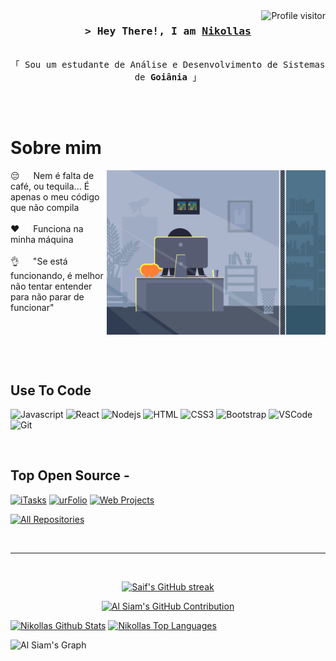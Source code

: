 <a href="https://komarev.com/ghpvc/?username=NikollasDev">
  <img align="right" src="https://komarev.com/ghpvc/?username=NikollasDev&label=Visitors&color=0e75b6&style=flat" alt="Profile visitor" />
</a>

<!-- Intro  -->
<h3 align="center">
        <samp>&gt; Hey There!, I am
                <b><a target="_blank" href="#">Nikollas</a></b>
        </samp>
</h3>


<p align="center"> 
  <samp>
    <br>
    「 Sou um estudante de Análise e Desenvolvimento de Sistemas de <b>Goiânia</b> 」
    <br>
    <br>
  </samp>
</p>

<p align="center">
</p>
<br />

<!-- About Section -->
 # Sobre mim
 
<p>
 <img align="right" width="350" src="codeloop.gif" alt="Coding gif" />
  
 😔 &emsp; Nem é falta de café, ou tequila... É apenas o meu código que não compila <br/><br/>
 ❤️ &emsp; Funciona na minha máquina <br/><br/>
 👌 &emsp; "Se está funcionando, é melhor não tentar entender para não parar de funcionar" <br/><br/>

</p>

<br/>
<br/>
<br/>

## Use To Code

![Javascript](https://img.shields.io/badge/Javascript-F0DB4F?style=for-the-badge&labelColor=black&logo=javascript&logoColor=F0DB4F)
![React](https://img.shields.io/badge/-React-61DBFB?style=for-the-badge&labelColor=black&logo=react&logoColor=61DBFB)
![Nodejs](https://img.shields.io/badge/Nodejs-3C873A?style=for-the-badge&labelColor=black&logo=node.js&logoColor=3C873A)
![HTML](https://img.shields.io/badge/HTML5-E34F26?style=for-the-badge&logo=html5&logoColor=white)
![CSS3](https://img.shields.io/badge/CSS3-1572B6?style=for-the-badge&logo=css3&logoColor=white)
![Bootstrap](https://img.shields.io/badge/Bootstrap-563D7C?style=for-the-badge&logo=bootstrap&logoColor=white)
![VSCode](https://img.shields.io/badge/Visual_Studio-0078d7?style=for-the-badge&logo=visual%20studio&logoColor=white)
![Git](https://img.shields.io/badge/Git-F05032?style=for-the-badge&logo=git&logoColor=white)

<br/>

## Top Open Source -
[![iTasks](https://github-readme-stats.vercel.app/api/pin/?username=NikollasDev&repo=itasks&border_color=7F3FBF&bg_color=0D1117&title_color=C9D1D9&text_color=8B949E&icon_color=7F3FBF)](https://github.com/NikollasDev/itasks)
[![urFolio](https://github-readme-stats.vercel.app/api/pin/?username=NikollasDev&repo=urfolio&border_color=7F3FBF&bg_color=0D1117&title_color=C9D1D9&text_color=8B949E&icon_color=7F3FBF)](https://github.com/NikollasDev/urfolio)
[![Web Projects](https://github-readme-stats.vercel.app/api/pin/?username=NikollasDev&repo=web-projects&border_color=7F3FBF&bg_color=0D1117&title_color=C9D1D9&text_color=8B949E&icon_color=7F3FBF)](https://github.com/NikollasDev/web-projects)

<p align="left">
  <a href="https://github.com/NikollasDev?tab=repositories" target="_blank"><img alt="All Repositories" title="All Repositories" src="https://img.shields.io/badge/-All%20Repos-2962FF?style=for-the-badge&logo=koding&logoColor=white"/></a>
</p>

<br/>
<hr/>
<br/>

<p align="center">
  <a href="https://github.com/NikollasDev">
    <img src="https://github-readme-streak-stats.herokuapp.com/?user=NikollasDev&theme=radical&border=7F3FBF&background=0D1117" alt="Saif's GitHub streak"/>
  </a>
</p>

<p align="center">
  <a href="https://github.com/NikollasDev">
    <img src="https://github-profile-summary-cards.vercel.app/api/cards/profile-details?username=NikollasDev&theme=radical" alt="Al Siam's GitHub Contribution"/>
  </a>
</p>

<a> 
    <a href="https://github.com/NikollasDev"><img alt="Nikollas Github Stats" src="https://denvercoder1-github-readme-stats.vercel.app/api?username=NikollasDev&show_icons=true&count_private=true&theme=react&border_color=7F3FBF&bg_color=0D1117&title_color=F85D7F&icon_color=F8D866" height="192px" width="49.5%"/></a>
  <a href="https://github.com/NikollasDev"><img alt="Nikollas Top Languages" src="https://denvercoder1-github-readme-stats.vercel.app/api/top-langs/?username=NikollasDev&langs_count=8&layout=compact&theme=react&border_color=7F3FBF&bg_color=0D1117&title_color=F85D7F&icon_color=F8D866" height="192px" width="49.5%"/></a>
  <br/>
</a>


![Al Siam's Graph](https://github-readme-activity-graph.vercel.app/graph?username=NikollasDev&custom_title=Al%20Siam's%20GitHub%20Activity%20Graph&bg_color=0D1117&color=7F3FBF&line=7F3FBF&point=7F3FBF&area_color=FFFFFF&title_color=FFFFFF&area=true)
